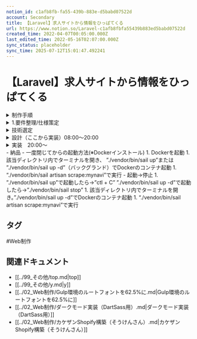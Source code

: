 ```yaml
---
notion_id: c1afb8fb-fa55-439b-883e-d5babd07522d
account: Secondary
title: 【Laravel】求人サイトから情報をひっぱてくる
url: https://www.notion.so/Laravel-c1afb8fbfa55439b883ed5babd07522d
created_time: 2022-04-07T00:05:00.000Z
last_edited_time: 2022-05-16T02:07:00.000Z
sync_status: placeholder
sync_time: 2025-07-12T15:01:47.492241
---
```

# 【Laravel】求人サイトから情報をひっぱてくる

<details>
<summary>制作手順</summary>
</details>
  <details>
  <summary>1.要件整理/仕様策定</summary>
  </details>
  <details>
  <summary>技術選定</summary>
  </details>
  <details>
  <summary>設計（ここから実装）08:00〜20:00</summary>
  </details>
  <details>
  <summary>実装　20:00〜</summary>
  </details>
  - 納品
- 一度閉じてからの起動方法(※Dockerインストール)
  1. Dockerを起動
  1. 該当ディレクトリ内でターミナルを開き、
”./vendor/bin/sail up”または
”./vendor/bin/sail up -d”（バックグランド）でDockerのコンテナ起動
  1. “./vendor/bin/sail artisan scrape:mynavi”で実行
- 起動→停止
  1. ”./vendor/bin/sail up”で起動したら→”ctl + C”
”./vendor/bin/sail up -d”で起動したら→”./vendor/bin/sail stop”
  1. 該当ディレクトリ内でターミナルを開き。”./vendor/bin/sail up -d”でDockerのコンテナ起動
  1. “./vendor/bin/sail artisan scrape:mynavi”で実行

## タグ

#Web制作 

## 関連ドキュメント

- [[../99_その他/top.md|top]]
- [[../99_その他/y.md|y]]
- [[../02_Web制作/Gulp環境のルートフォントを62.5%に.md|Gulp環境のルートフォントを62.5%に]]
- [[../02_Web制作/ダークモード実装（DartSass用）.md|ダークモード実装（DartSass用）]]
- [[../02_Web制作/カケザンShopify構築（そうけんさん）.md|カケザンShopify構築（そうけんさん）]]
